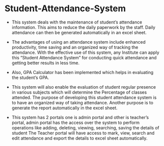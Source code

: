 # Student-Attendance-System

* This system deals with the maintenance of student’s attendance information. This aims to reduce the daily paperwork by the staff. Daily attendance can then be generated automatically in an excel sheet. 
* The advantages of using an attendance system include enhanced productivity, time saving and an organized way of tracking the attendance. With the effective use of this system, any Institute can apply this “Student Attendance System” for conducting quick attendance and getting better results in less time.
* Also, GPA Calculator has been implemented which helps in evaluating the student’s GPA.

* This system will also enable the evaluation of student regular presence in various subjects which will determine the Percentage of classes attended. The purpose of developing this student attendance system is to have an organized way of taking attendance. Another purpose is to generate the report automatically in the excel sheet.

* This system has 2 portals one is admin portal and other is teacher’s portal, admin portal has the access over the system to perform operations like adding, deleting, viewing, searching, saving the details of student The Teacher portal will have access to mark, view, search and edit attendance and export the details to excel sheet automatically.
